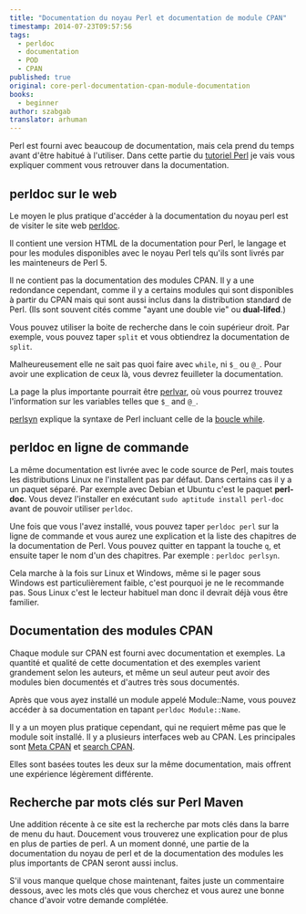 ```yaml
---
title: "Documentation du noyau Perl et documentation de module CPAN"
timestamp: 2014-07-23T09:57:56
tags:
  - perldoc
  - documentation
  - POD
  - CPAN
published: true
original: core-perl-documentation-cpan-module-documentation
books:
  - beginner
author: szabgab
translator: arhuman
---
```



Perl est fourni avec beaucoup de documentation, mais cela prend du temps
avant d'être habitué à l'utiliser. Dans cette partie du 
[tutoriel Perl](/perl-tutorial) je vais vous expliquer comment vous retrouver dans la documentation.


## perldoc sur le web

Le moyen le plus pratique d'accéder à la documentation du noyau perl est
de visiter le site web [perldoc](http://perldoc.perl.org/).

Il contient une version HTML de la documentation pour Perl, le langage et 
pour les modules disponibles avec le noyau Perl tels qu'ils sont livrés par
les mainteneurs de Perl 5.

Il ne contient pas la documentation des modules CPAN.
Il y a une redondance cependant, comme il y a certains modules qui sont 
disponibles à partir du CPAN mais qui sont aussi inclus dans la distribution
standard de Perl.
(Ils sont souvent cités comme "ayant une double vie" ou <b>dual-lifed</b>.)

Vous pouvez utiliser la boite de recherche dans le coin supérieur droit.
Par exemple, vous pouvez taper `split` et vous obtiendrez la documentation
de `split`.

Malheureusement elle ne sait pas quoi faire avec `while`, ni `$_` ou
`@_`. Pour avoir une explication de ceux là, vous devrez feuilleter la documentation.

La page la plus importante pourrait être [perlvar](http://perldoc.perl.org/perlvar.html),
où vous pourrez trouvez l'information sur les variables telles que `$_` and `@_`.

[perlsyn](http://perldoc.perl.org/perlsyn.html) explique la syntaxe de Perl incluant 
celle de la [boucle while](https://perlmaven.com/while-loop).

## perldoc en ligne de commande

La même documentation est livrée avec le code source de Perl, mais 
toutes les distributions Linux ne l'installent pas par défaut. Dans
certains cas il y a un paquet séparé. Par exemple avec Debian et Ubuntu
c'est le paquet <b>perl-doc</b>. Vous devez l'installer en exécutant
`sudo aptitude install perl-doc` avant de pouvoir utiliser `perldoc`.

Une fois que vous l'avez installé, vous pouvez taper `perldoc perl` sur la 
ligne de commande et vous aurez une explication et la liste des chapitres de la 
documentation de Perl.
Vous pouvez quitter en tappant la touche `q`, et ensuite taper le nom d'un
des chapitres.
Par exemple : `perldoc perlsyn`.

Cela marche à la fois sur Linux et Windows, même si le pager sous Windows est particulièrement
faible, c'est pourquoi je ne le recommande pas. Sous Linux c'est le lecteur habituel man donc
il devrait déjà vous être familier.

## Documentation des modules CPAN

Chaque module sur CPAN est fourni avec documentation et exemples.
La quantité et qualité de cette documentation et des exemples varient
grandement selon les auteurs, et même un seul auteur peut avoir des modules
bien documentés et d'autres très sous documentés.

Après que vous ayez installé un module appelé Module::Name, vous pouvez accéder à
sa documentation en tapant `perldoc Module::Name`.

Il y a un moyen plus pratique cependant, qui ne requiert même pas que le module soit
installé. Il y a plusieurs interfaces web au CPAN. Les principales sont [Meta CPAN](http://metacpan.org/)
et [search CPAN](http://search.cpan.org/).

Elles sont basées toutes les deux sur la même documentation, mais offrent une expérience légèrement différente.

## Recherche par mots clés sur Perl Maven

Une addition récente à ce site est la recherche par mots clés dans la barre de menu du haut.
Doucement vous trouverez une explication pour de plus en plus de parties de perl.
A un moment donné, une partie de la documentation du noyau de perl et de la documentation
des modules les plus importants de CPAN seront aussi inclus.

S'il vous manque quelque chose maintenant, faites juste un commentaire dessous,
avec les mots clés que vous cherchez et vous aurez une bonne chance d'avoir votre
demande complétée.
